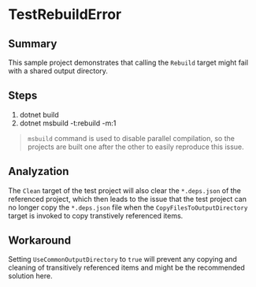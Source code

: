 # TestRebuildError

## Summary

This sample project demonstrates that calling the `Rebuild` target might fail with a shared output directory.

## Steps

1. dotnet build
2. dotnet msbuild -t:rebuild -m:1 

 > `msbuild` command is used to disable parallel compilation, so the projects are built one after the other to easily reproduce this issue.

## Analyzation

The `Clean` target of the test project will also clear the `*.deps.json` of the referenced project,
which then leads to the issue that the test project can no longer copy the `*.deps.json` file when the `CopyFilesToOutputDirectory` target is invoked to copy transtively referenced items.

## Workaround

Setting `UseCommonOutputDirectory` to `true` will prevent any copying and cleaning of transitively referenced items and might be the recommended solution here.
